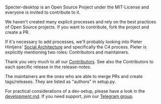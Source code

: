 Specter-desktop is an Open Source Project under the MIT-License and everyone is invited to contribute to it.

We haven't created many explicit processes and rely on the best practices of Open Source projects. If you want to contribute, fork the project and create a PR. 

If it's necessary to add processes, we'll probably looking into Pieter Hintjens' [Social Architecture](https://hintjens.gitbooks.io/social-architecture/content/) and specifically the C4 process. Pieter is explicitly mentioning two roles: Contributors and maintainers. 

Thank you very much to all our [Contributors](https://github.com/cryptoadvance/specter-desktop/graphs/contributors). 
See also the Contributors to each specific release in the release-notes.

The maintainers are the ones who are able to merge PRs and create tags/releases. They are listed as "authors" in setup.py.

For practical considerations of a dev-setup, please have a look in the [development.md](development.md). If you need support, join our  [Telegram group](https://t.me/spectersupport). 
